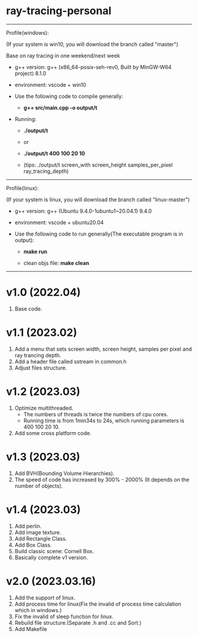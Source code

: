 # ray-tracing-personal
-----------------------------------------------------------------------

Profile(windows):

(If your system is win10, you will download the branch called "master")

Base on ray tracing in one weekend/next week

- g++ version: g++ (x86_64-posix-seh-rev0, Built by MinGW-W64 project) 8.1.0

- environment: vscode + win10

- Use the following code to compile generally:

    - **g++ src/main.cpp -o output/t**

- Running:

    - **./output/t**

    - or

    - **./output/t 400 100 20 10**

    - (tips: ./output/t screen_with screen_height samples_per_pixel ray_tracing_depth)

-----------------------------------------------------------------------

Profile(linux):

(If your system is linux, you will download the branch called "linux-master")

- g++ version: g++ (Ubuntu 9.4.0-1ubuntu1~20.04.1) 9.4.0

- environment: vscode + ubuntu20.04

- Use the following code to run generally(The executable program is in output):

    - **make run**

    - clean objs file: **make clean**

-----------------------------------------------------------------------

# v1.0 (2022.04)

1. Base code.

# v1.1 (2023.02)

1. Add a menu that sets screen width, screen height, samples per pixel and ray trancing depth.
2. Add a header file called sstream in common.h
3. Adjust files structure.

# v1.2 (2023.03)

1. Optimize multithreaded.
    - The numbers of threads is twice the numbers of cpu cores.
    - Running time is from 1min34s to 24s, which running parameters is 400 100 20 10.
2. Add some cross platform code.


# v1.3 (2023.03)

1. Add BVH(Bounding Volume Hierarchies).
2. The speed of code has increased by 300% - 2000% (It depends on the number of objects).

# v1.4 (2023.03)

1. Add perlin.
2. Add image texture.
3. Add Rectangle Class.
4. Add Box Class.
5. Build classic scene: Cornell Box.
6. Basically complete v1 version.

# v2.0 (2023.03.16)

1. Add the support of linux.
2. Add process time for linux(Fix the invalid of process time calculation which in windows.)
3. Fix the invalid of sleep function for linux.
4. Rebuild file structure.(Separate .h and .cc and Sort.)
5. Add Makefile